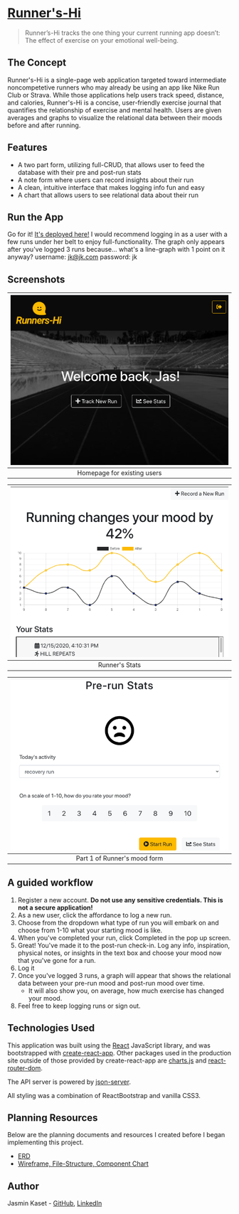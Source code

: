 # [Runner's-Hi](#)

> Runner’s-Hi tracks the one thing your current running app doesn’t: The effect of exercise on your emotional well-being. 


## The Concept

Runner's-Hi is a single-page web application targeted toward intermediate noncompetetive runners who may already be using an app like Nike Run Club or Strava. While those applications help users track speed, distance, and calories, Runner's-Hi is a concise, user-friendly exercise journal that quantifies the relationship of exercise and mental health. Users are given averages and graphs to visualize the relational data between their moods before and after running. 


## Features

* A two part form, utilizing full-CRUD, that allows user to feed the database with their pre and post-run stats
* A note form where users can record insights about their run
* A clean, intuitive interface that makes logging info fun and easy
* A chart that allows users to see relational data about their run


## Run the App

Go for it! [It's deployed here!](https://runners-hi.herokuapp.com/)
I would recommend logging in as a user with a few runs under her belt to enjoy full-functionality. 
The graph only appears after you've logged 3 runs because... what's a line-graph with 1 point on it anyway?
username: jk@jk.com
password: jk

## Screenshots

| <img src="./resources/home.png"> |
| :---: |
| Homepage for existing users|

| <img src="/resources/chart.png"> |
| :---: |
| Runner's Stats|

| <img src="/resources/form.png"> |
| :---: |
| Part 1 of Runner's mood form |



## A guided workflow

1. Register a new account. **Do not use any sensitive credentials. This is not a secure application!** 
1. As a new user, click the affordance to log a new run.
1. Choose from the dropdown what type of run you will embark on and choose from 1-10 what your starting mood is like.
1. When you've completed your run, click Completed in the pop up screen.
1. Great! You've made it to the post-run check-in. Log any info, inspiration, physical notes, or insights in the text box and choose your mood now that you've gone for a run.
1. Log it
1. Once you've logged 3 runs, a graph will appear that shows the relational data between your pre-run mood and post-run mood over time.
    * It will also show you, on average, how much exercise has changed your mood.
1. Feel free to keep logging runs or sign out.
## Technologies Used

This application was built using the [React](https://github.com/) JavaScript library, and was bootstrapped with [create-react-app](https://github.com/facebook/create-react-app). Other packages used in the production site outside of those provided by create-react-app are [charts.js](https://www.chartjs.org/docs/latest/) and [react-router-dom](https://www.npmjs.com/package/react-router-dom).  

The API server is powered by [json-server](https://www.npmjs.com/package/json-server).  

All styling was a combination of ReactBootstrap and vanilla CSS3.

## Planning Resources

Below are the planning documents and resources I created before I began implementing this project. 
* [ERD](https://dbdiagram.io/d/5fc906b13a78976d7b7e67ce)
* [Wireframe, File-Structure, Component Chart](https://docs.google.com/document/d/1j3vc-rzSNOSqB5WIqg_LNC5Thenr0xkbiIe8legOpkY/edit?usp=sharing)

## Author

Jasmin Kaset - [GitHub](https://github.com/jkaset), [LinkedIn](https://www.linkedin.com/in/jkaset/) 
